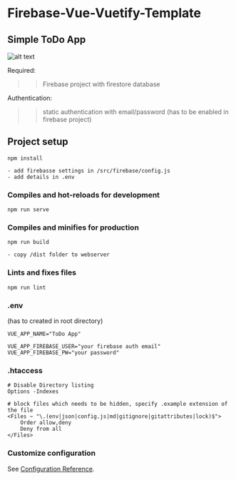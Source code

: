 # Firebase-Vue-Vuetify-Template
## Simple ToDo App


![alt text](https://cloud.ozona.ch/git/todo2.png)


Required:
>> Firebase project with firestore database

Authentication:
>> static authentication with email/password (has to be enabled in firebase project)


## Project setup
```
npm install

- add firebasse settings in /src/firebase/config.js
- add details in .env

```

### Compiles and hot-reloads for development
```
npm run serve
```

### Compiles and minifies for production
```
npm run build

- copy /dist folder to webserver
```

### Lints and fixes files
```
npm run lint
```

### .env 
(has to created in root directory)
```
VUE_APP_NAME="ToDo App"

VUE_APP_FIREBASE_USER="your firebase auth email"
VUE_APP_FIREBASE_PW="your password"
```

### .htaccess
```
# Disable Directory listing
Options -Indexes

# block files which needs to be hidden, specify .example extension of the file
<Files ~ "\.(env|json|config.js|md|gitignore|gitattributes|lock)$">
    Order allow,deny
    Deny from all
</Files>

 ```



### Customize configuration
See [Configuration Reference](https://cli.vuejs.org/config/).


